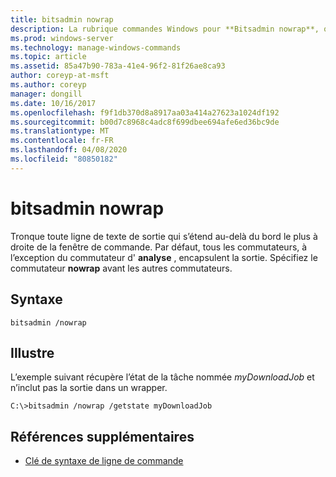 ```yaml
---
title: bitsadmin nowrap
description: La rubrique commandes Windows pour **Bitsadmin nowrap**, qui tronque toute ligne de texte de sortie qui s’étend au-delà du bord le plus à droite de la fenêtre de commande.
ms.prod: windows-server
ms.technology: manage-windows-commands
ms.topic: article
ms.assetid: 85a47b90-783a-41e4-96f2-81f26ae8ca93
author: coreyp-at-msft
ms.author: coreyp
manager: dongill
ms.date: 10/16/2017
ms.openlocfilehash: f9f1db370d8a8917aa03a414a27623a1024df192
ms.sourcegitcommit: b00d7c8968c4adc8f699dbee694afe6ed36bc9de
ms.translationtype: MT
ms.contentlocale: fr-FR
ms.lasthandoff: 04/08/2020
ms.locfileid: "80850182"
---
```

# <a name="bitsadmin-nowrap"></a>bitsadmin nowrap

Tronque toute ligne de texte de sortie qui s’étend au-delà du bord le plus à droite de la fenêtre de commande. Par défaut, tous les commutateurs, à l’exception du commutateur d' **analyse** , encapsulent la sortie. Spécifiez le commutateur **nowrap** avant les autres commutateurs.

## <a name="syntax"></a>Syntaxe

```
bitsadmin /nowrap
```

## <a name="examples"></a><a name=BKMK_examples></a>Illustre

L’exemple suivant récupère l’état de la tâche nommée *myDownloadJob* et n’inclut pas la sortie dans un wrapper.

```
C:\>bitsadmin /nowrap /getstate myDownloadJob
```

## <a name="additional-references"></a>Références supplémentaires

- [Clé de syntaxe de ligne de commande](command-line-syntax-key.md)
